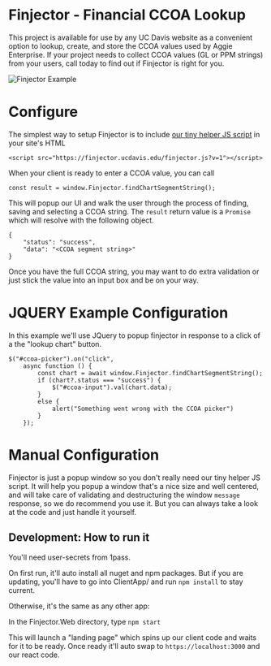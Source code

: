 # Finjector - Financial CCOA Lookup 

This project is available for use by any UC Davis website as a convenient option to lookup, create, and store the CCOA values used by Aggie Enterprise.  If your project needs to collect CCOA values (GL or PPM strings) from your users, call today to find out if Finjector is right for you.

![Finjector Example](https://im.ezgif.com/tmp/ezgif-1-81684d5de3.gif)


# Configure

The simplest way to setup Finjector is to include [our tiny helper JS script](https://github.com/ucdavis/finjector/blob/main/Finjector.Web/ClientApp/public/finjector.js) in your site's HTML

```
<script src="https://finjector.ucdavis.edu/finjector.js?v=1"></script>
```

When your client is ready to enter a CCOA value, you can call

`const result = window.Finjector.findChartSegmentString();`

This will popup our UI and walk the user through the process of finding, saving and selecting a CCOA string.  The `result` return value is a `Promise` which will resolve with the following object.

```
{
    "status": "success",
    "data": "<CCOA segment string>"
}

```

Once you have the full CCOA string, you may want to do extra validation or just stick the value into an input box and be on your way.

# JQUERY Example Configuration

In this example we'll use JQuery to popup finjector in response to a click of a the "lookup chart" button. 

```
$("#ccoa-picker").on("click",
    async function () {
        const chart = await window.Finjector.findChartSegmentString();
        if (chart?.status === "success") {
            $("#ccoa-input").val(chart.data);
        }
        else {
            alert("Something went wrong with the CCOA picker")
        }
    });
```

# Manual Configuration

Finjector is just a popup window so you don't really need our tiny helper JS script.  It will help you popup a window that's a nice size and well centered, and will take care of validating and destructuring the window `message` response, so we do recommend you use it.  But you can always take a look at the code and just handle it yourself.

## Development: How to run it

You'll need user-secrets from 1pass.

On first run, it'll auto install all nuget and npm packages.  But if you are updating, you'll have to go into ClientApp/ and run `npm install` to stay current.

Otherwise, it's the same as any other app:

In the Finjector.Web directory, type `npm start`

This will launch a "landing page" which spins up our client code and waits for it to be ready.  Once ready it'll auto swap to `https://localhost:3000` and our react code.
